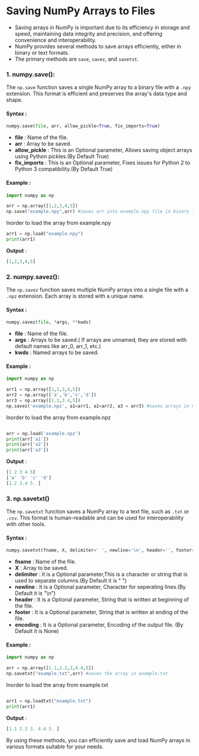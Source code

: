 # Saving NumPy Arrays to Files

- Saving arrays in NumPy is important due to its efficiency in storage and speed, maintaining data integrity and precision, and offering convenience and interoperability.
- NumPy provides several methods to save arrays efficiently, either in binary or text formats.
- The primary methods are `save`, `savez`, and `savetxt`.

### 1. numpy.save():

The `np.save` function saves a single NumPy array to a binary file with a `.npy` extension. This format is efficient and preserves the array's data type and shape.

#### Syntax :

  ```python
  numpy.save(file, arr, allow_pickle=True, fix_imports=True)
  ```
- **file** : Name of the file.
- **arr** : Array to be saved.
- **allow_pickle** : This is an Optional parameter, Allows saving object arrays using Python pickles.(By Default True)
- **fix_imports** : This is an Optional parameter, Fixes issues for Python 2 to Python 3 compatibility.(By Default True)

#### Example :

```python
import numpy as np

arr = np.array([1,2,3,4,5])
np.save("example.npy",arr) #saves arr into example.npy file in binary format
```

Inorder to load the array from example.npy

```python
arr1 = np.load("example.npy")
print(arr1)
```
**Output** :
  
```python
[1,2,3,4,5]
```
### 2. numpy.savez():

The `np.savez` function saves multiple NumPy arrays into a single file with a `.npz` extension. Each array is stored with a unique name.

#### Syntax :

  ```python
numpy.savez(file, *args, **kwds)
  ```
- **file** : Name of the file.
- **args** : Arrays to be saved.( If arrays are unnamed, they are stored with default names like arr_0, arr_1, etc.)
- **kwds** : Named arrays to be saved.

#### Example :

```python
import numpy as np

arr1 = np.array([1,2,3,4,5])
arr2 = np.array(['a','b','c','d'])
arr3 = np.array([1.2,3.4,5])
np.savez('example.npz', a1=arr1, a2=arr2, a3 = arr3) #saves arrays in npz format

```

Inorder to load the array from example.npz

```python

arr = np.load('example.npz')
print(arr['a1'])
print(arr['a2'])
print(arr['a3'])

```
**Output** :
```python
[1 2 3 4 5]
['a' 'b' 'c' 'd']
[1.2 3.4 5. ]
```

### 3. np.savetxt()

The `np.savetxt` function saves a NumPy array to a text file, such as `.txt` or `.csv`. This format is human-readable and can be used for interoperability with other tools.

#### Syntax :

  ```python
numpy.savetxt(fname, X, delimiter=' ', newline='\n', header='', footer='', encoding=None)
  ```
- **fname** : Name of the file.
- **X** : Array to be saved.
- **delimiter** : It is a Optional parameter,This is a character or string that is used to separate columns.(By Default it is " ")
- **newline** : It is a Optional parameter, Character for seperating lines.(By Default it is "\n")
- **header** : It is a Optional parameter, String that is written at beginning of the file.
- **footer** : It is a Optional parameter, String that is written at ending of the file.
- **encoding** : It is a Optional parameter, Encoding of the output file. (By Default it is None)

#### Example :

```python
import numpy as np

arr = np.array([1.1,2.2,3,4.4,5])
np.savetxt("example.txt",arr) #saves the array in example.txt

```

Inorder to load the array from example.txt

```python

arr1 = np.loadtxt("example.txt")
print(arr1)

```
**Output** :
```python
[1.1 2.2 3. 4.4 5. ]
```


By using these methods, you can efficiently save and load NumPy arrays in various formats suitable for your needs.


